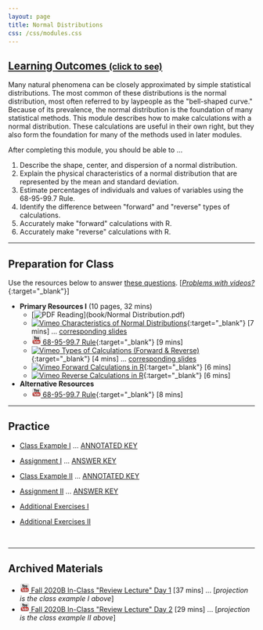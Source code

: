 ```yaml
---
layout: page
title: Normal Distributions
css: /css/modules.css
---
```


<div class="panel-group-ILOs">
  <div class="panel panel-default">
    <div class="panel-heading">
      <h2 class="panel-title">
        <a data-toggle="collapse" href="#ILOs">Learning Outcomes <small>(click to see)</small></a>
      </h2>
    </div>
    <div id="ILOs" class="panel-collapse collapse">
      <div class="panel-body">
Many natural phenomena can be closely approximated by simple statistical distributions.  The most common of these distributions is the normal distribution, most often referred to by laypeople as the "bell-shaped curve."  Because of its prevalence, the normal distribution is the foundation of many statistical methods.  This module describes how to make calculations with a normal distribution.  These calculations are useful in their own right, but they also form the foundation for many of the methods used in later modules.

<p>After completing this module, you should be able to ...</p>

<ol>
  <li>Describe the shape, center, and dispersion of a normal distribution.</li>
  <li>Explain the physical characteristics of a normal distribution that are represented by the mean and standard deviation.</li>
  <li>Estimate percentages of individuals and values of variables using the 68-95-99.7 Rule.</li>
  <li>Identify the difference between "forward" and "reverse" types of calculations.</li>
  <li>Accurately make "forward" calculations with R.</li>
  <li>Accurately make "reverse" calculations with R.</li>
</ol>
      </div>
    </div>
  </div>
</div>

----

## Preparation for Class

Use the resources below to answer [these questions](Prep/NormalDist). [[*Problems with videos?*](../resources/FAQs/videos){:target="_blank"}]

* **Primary Resources I** (10 pages, 32 mins)
  * [![PDF](../img/pdf.png) Reading](book/Normal Distribution.pdf)
  * [![Vimeo](../img/dhovid.png) Characteristics of Normal Distributions](https://vimeo.com/user45324800/normcharacteristics){:target="_blank"} [7 mins] ... [corresponding slides](PPT/NormalDist_PPT.pptx)
  * [![YouTube Link](../img/youtube.png) 68-95-99.7 Rule](https://www.youtube.com/watch?v=PJPXFOK8F8E){:target="_blank"} [9 mins]
  * [![Vimeo](../img/dhovid.png) Types of Calculations (Forward & Reverse)](https://vimeo.com/user45324800/normcalctypes){:target="_blank"} [4 mins] ... [corresponding slides](PPT/NormalDist_PPT2.pptx)
  * [![Vimeo](../img/dhovid.png) Forward Calculations in R](https://vimeo.com/user45324800/normdist-forward){:target="_blank"} [6 mins]
  * [![Vimeo](../img/dhovid.png) Reverse Calculations in R](https://vimeo.com/user45324800/normdist-reverse){:target="_blank"} [6 mins]
* **Alternative Resources**
  * [![YouTube Link](../img/youtube.png) 68-95-99.7 Rule](https://www.youtube.com/watch?v=cgxPcdPbujI){:target="_blank"} [8 mins]

----

## Practice

* [Class Example I](CE/NormalDist1_CExmpl) ... [ANNOTATED KEY](CE/KEY_NormalDist1_CExmpl)
* [Assignment I](CE/NormalDist_CE1) ... [ANSWER KEY](CE/KEY_NormalDist_CE1)

* [Class Example II](CE/NormalDist2_CExmpl) ... [ANNOTATED KEY](CE/KEY_NormalDist2_CExmpl)
* [Assignment II](CE/NormalDist_CE2) ... [ANSWER KEY](CE/KEY_NormalDist_CE2)

* [Additional Exercises I](CE/NormalDist_CE4)
* [Additional Exercises II](CE/NormalDist_CE3)

&nbsp;

----

## Archived Materials

* [![YouTube](../img/youtube.png) Fall 2020B In-Class "Review Lecture" Day 1](https://youtu.be/eDNnRqMEZyM) [37 mins] ... [*projection is the class example I above*]
* [![YouTube](../img/youtube.png) Fall 2020B In-Class "Review Lecture" Day 2](https://youtu.be/7hqEEZjaya8) [29 mins] ... [*projection is the class example II above*]

<!---
* Review Exercises: [Simple Areas](RE/NormalDist_RevEx)
* [Old Lecture Slides](PPT/NormalDist_PPT_old.pptx)

--->
